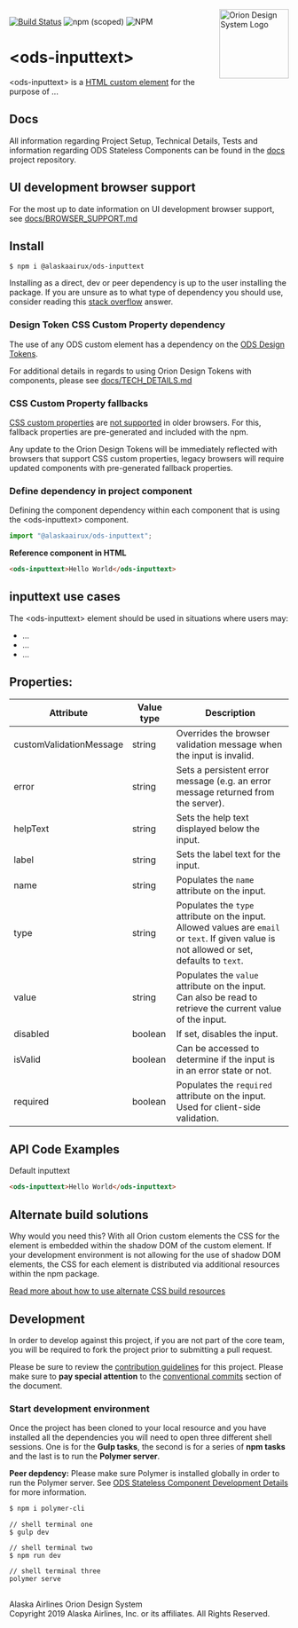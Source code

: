 <img src="https://resource.alaskaair.net/-/media/2C1969F8FB244C919205CD48429C13AC" alt="Orion Design System Logo" title="Be the change you want to see" width="125" align="right" />

[![Build Status](https://travis-ci.org/AlaskaAirlines/OrionStatelessComponents__ods-inputtext.svg?branch=master)](https://travis-ci.org/AlaskaAirlines/OrionStatelessComponents__ods-inputtext)
![npm (scoped)](https://img.shields.io/npm/v/@alaskaairux/ods-inputtext.svg?color=orange)
![NPM](https://img.shields.io/npm/l/@alaskaairux/ods-inputtext.svg?color=blue)

# \<ods-inputtext>

\<ods-inputtext> is a [HTML custom element](https://developer.mozilla.org/en-US/docs/Web/Web_Components/Using_custom_elements) for the purpose of ...

## Docs

All information regarding Project Setup, Technical Details, Tests and information regarding ODS Stateless Components can be found in the [docs](https://github.com/AlaskaAirlines/OrionStatelessComponents__docs/tree/master/docs) project repository.

## UI development browser support

For the most up to date information on UI development browser support, see [docs/BROWSER_SUPPORT.md](https://github.com/AlaskaAirlines/OrionStatelessComponents__docs/blob/master/docs/BROWSER_SUPPORT.md)

## Install

```shell
$ npm i @alaskaairux/ods-inputtext
```

Installing as a direct, dev or peer dependency is up to the user installing the package. If you are unsure as to what type of dependency you should use, consider reading this [stack overflow](https://stackoverflow.com/questions/18875674/whats-the-difference-between-dependencies-devdependencies-and-peerdependencies) answer.

### Design Token CSS Custom Property dependency

The use of any ODS custom element has a dependency on the [ODS Design Tokens](https://github.com/AlaskaAirlines/OrionDesignTokens).

For additional details in regards to using Orion Design Tokens with components, please see [docs/TECH_DETAILS.md](https://github.com/AlaskaAirlines/OrionStatelessComponents__docs/blob/master/docs/TECH_DETAILS.md)

### CSS Custom Property fallbacks

[CSS custom properties](https://developer.mozilla.org/en-US/docs/Web/CSS/Using_CSS_custom_properties) are [not supported](https://github.com/AlaskaAirlines/OrionStatelessComponents__docs/blob/master/docs/CUSTOM_PROPERTIES.md) in older browsers. For this, fallback properties are pre-generated and included with the npm.

Any update to the Orion Design Tokens will be immediately reflected with browsers that support CSS custom properties, legacy browsers will require updated components with pre-generated fallback properties.

### Define dependency in project component

Defining the component dependency within each component that is using the \<ods-inputtext> component.

```javascript
import "@alaskaairux/ods-inputtext";
```

**Reference component in HTML**

```html
<ods-inputtext>Hello World</ods-inputtext>
```

## inputtext use cases

The \<ods-inputtext> element should be used in situations where users may:

* ...
* ...
* ...

## Properties:

| Attribute | Value type | Description |
|----|----|----|
| customValidationMessage | string | Overrides the browser validation message when the input is invalid.  |
| error | string | Sets a persistent error message (e.g. an error message returned from the server). |
| helpText | string | Sets the help text displayed below the input. |
| label | string | Sets the label text for the input. |
| name | string | Populates the `name` attribute on the input. |
| type | string | Populates the `type` attribute on the input. Allowed values are `email` or `text`. If given value is not allowed or set, defaults to `text`. |
| value | string | Populates the `value` attribute on the input. Can also be read to retrieve the current value of the input. |
| disabled | boolean | If set, disables the input. |
| isValid | boolean | Can be accessed to determine if the input is in an error state or not. |
| required | boolean | Populates the `required` attribute on the input. Used for client-side validation. |

## API Code Examples

Default inputtext

```html
<ods-inputtext>Hello World</ods-inputtext>
```

## Alternate build solutions

Why would you need this? With all Orion custom elements the CSS for the element is embedded within the shadow DOM of the custom element. If your development environment is not allowing for the use of shadow DOM elements, the CSS for each element is distributed via additional resources within the npm package.

[Read more about how to use alternate CSS build resources](https://github.com/AlaskaAirlines/OrionStatelessComponents__docs/blob/master/docs/ALT_BUILD.md)


## Development

In order to develop against this project, if you are not part of the core team, you will be required to fork the project prior to submitting a pull request.

Please be sure to review the [contribution guidelines](https://github.com/AlaskaAirlines/OrionStatelessComponents__docs/blob/master/docs/CONTRIBUTING.md) for this project. Please make sure to **pay special attention** to the [conventional commits](https://github.com/AlaskaAirlines/OrionStatelessComponents__docs/blob/master/docs/CONTRIBUTING.md#conventional-commits) section of the document.

### Start development environment

Once the project has been cloned to your local resource and you have installed all the dependencies you will need to open three different shell sessions. One is for the **Gulp tasks**, the second is for a series of **npm tasks** and the last is to run the **Polymer server**.

**Peer depdency:** Please make sure Polymer is installed globally in order to run the Polymer server. See [ODS Stateless Component Development Details](https://github.com/AlaskaAirlines/OrionStatelessComponents__docs/blob/master/docs/TECH_DETAILS.md) for more information.

```bash
$ npm i polymer-cli
```

```shell
// shell terminal one
$ gulp dev

// shell terminal two
$ npm run dev

// shell terminal three
polymer serve
```

##
<footer>
Alaska Airlines Orion Design System<br>
Copyright 2019 Alaska Airlines, Inc. or its affiliates. All Rights Reserved.
</footer>
